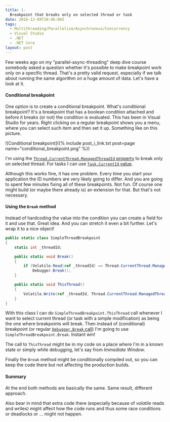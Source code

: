 ```yaml
---
title: |-
  Breakpoint that breaks only on selected thread or task
date: 2016-12-09T10:46:00Z
tags:
  - Multithreading/Parallelism/Asynchronous/Concurrency
  - Visual Studio
  - .NET
  - .NET Core
layout: post
---
```

Few weeks ago on my "parallel-async-threading" deep dive course somebody asked a question whether it's possible to make breakpoint work only on a specific thread. That's a pretty valid request, especially if we talk about running the same algorithm on a huge amount of data. Let's have a look at it.

<!-- excerpt -->

#### Conditional breakpoint

One option is to create a conditional breakpoint. What's conditional breakpoint? It's a breakpoint that has a boolean condition attached and before it breaks (or not) the condition is evaluated. This has been in Visual Studio for years. Right clicking on a regular breakpoint shows you a menu, where you can select such item and then set it up. Something like on this picture.

![Conditional breakpoint]({% include post_i_link.txt post=page name="conditional_breakpoint.png" %})

I'm using the [`Thread.CurrentThread.ManagedThreadId` property][1] to break only on selected thread. For tasks I can use [`Task.CurrentId` value][2].

Although this works fine, it has one problem. Every time you start your application the ID numbers are very likely going to differ. And you are going to spent few minutes fixing all of these breakpoints. Not fun. Of course one might build (or maybe there already is) an extension for that. But that's not necessary. 

#### Using the `Break` method

Instead of hardcoding the value into the condition you can create a field for it and use that. Great idea. And you can stretch it even a bit further. Let's wrap it to a nice object!

```csharp
public static class SimpleThreadBreakpoint
{
    static int _threadId;

    public static void Break()
    {
        if (Volatile.Read(ref _threadId) == Thread.CurrentThread.ManagedThreadId)
            Debugger.Break();
    }

    public static void ThisThread()
    {
        Volatile.Write(ref _threadId, Thread.CurrentThread.ManagedThreadId);
    }
}
```

With this class I can do `SimpleThreadBreakpoint.ThisThread` call whenever I want to select current thread (or task with a simple modification) as being the one where breakpoints will break. Then instead of (conditional) breakpoint (or regular [`Debugger.Break` call][3]) I'm going to use `SimpleThreadBreakpoint.Break`. Instant win!

The call to `ThisThread` might be in my code on a place where I'm in a known state or simply while debugging, let's say from _Immediate Window_.

Finally the `Break` method might be conditionally compiled out, so you can keep the code there but not affecting the production builds.

#### Summary

At the end both methods are basically the same. Same result, different approach. 

Also bear in mind that extra code there (especially because of _volatile_ reads and writes) might affect how the code runs and thus some race conditions or deadlocks or ... might not happen. 

[1]: https://msdn.microsoft.com/en-us/library/system.threading.thread.managedthreadid(v=vs.110).aspx
[2]: https://msdn.microsoft.com/en-us/library/system.threading.tasks.task.currentid(v=vs.110).aspx
[3]: https://msdn.microsoft.com/en-us/library/system.diagnostics.debugger.break(v=vs.110).aspx